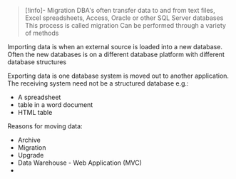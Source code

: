 
>[!info]- Migration
>DBA's often transfer data to and from text files, Excel spreadsheets, Access, Oracle or other SQL Server databases
This process is called migration
Can be performed through a variety of methods

Importing data is when an external source is loaded into a new database. Often the new databases is on a different database platform with different database structures

Exporting data is one database system is moved out to another application. The receiving system need not be a structured database e.g.:
- A spreadsheet
- table in a word document
- HTML table

Reasons for moving data:
- Archive
- Migration
- Upgrade
- Data Warehouse
			- Web Application (MVC) 
- 